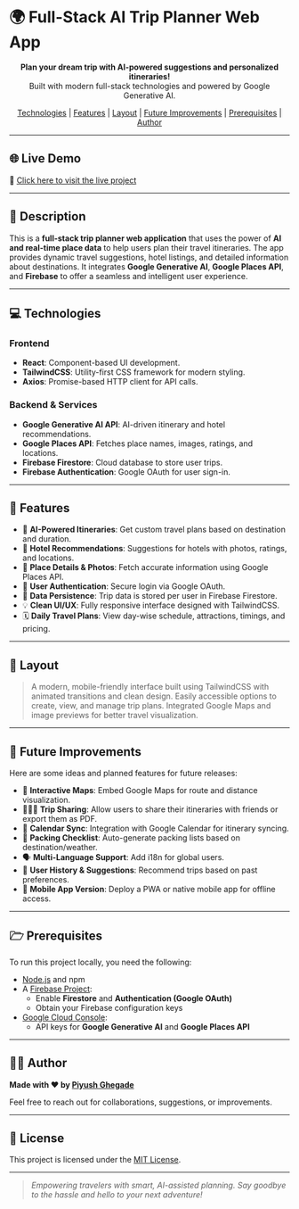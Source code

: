 # 🌍 Full-Stack AI Trip Planner Web App

<p align="center">
  <strong>Plan your dream trip with AI-powered suggestions and personalized itineraries!</strong><br>
  Built with modern full-stack technologies and powered by Google Generative AI.
</p>

<p align="center">
  <a href="#technologies">Technologies</a> |
  <a href="#features">Features</a> |
  <a href="#layout">Layout</a> |
  <a href="#future-improvements">Future Improvements</a> |
  <a href="#prerequisites">Prerequisites</a> |
  <a href="#author">Author</a>
</p>

---

## 🌐 Live Demo

🎯 [Click here to visit the live project](https://ai-trip-planner-barika.vercel.app/)

---

## 📄 Description

This is a **full-stack trip planner web application** that uses the power of **AI and real-time place data** to help users plan their travel itineraries. The app provides dynamic travel suggestions, hotel listings, and detailed information about destinations. It integrates **Google Generative AI**, **Google Places API**, and **Firebase** to offer a seamless and intelligent user experience.

---

## 💻 Technologies

### Frontend
- **React**: Component-based UI development.
- **TailwindCSS**: Utility-first CSS framework for modern styling.
- **Axios**: Promise-based HTTP client for API calls.

### Backend & Services
- **Google Generative AI API**: AI-driven itinerary and hotel recommendations.
- **Google Places API**: Fetches place names, images, ratings, and locations.
- **Firebase Firestore**: Cloud database to store user trips.
- **Firebase Authentication**: Google OAuth for user sign-in.

---

## 🚀 Features

- 🔮 **AI-Powered Itineraries**: Get custom travel plans based on destination and duration.
- 🏨 **Hotel Recommendations**: Suggestions for hotels with photos, ratings, and locations.
- 📍 **Place Details & Photos**: Fetch accurate information using Google Places API.
- 🔐 **User Authentication**: Secure login via Google OAuth.
- 💾 **Data Persistence**: Trip data is stored per user in Firebase Firestore.
- 💡 **Clean UI/UX**: Fully responsive interface designed with TailwindCSS.
- 🗓️ **Daily Travel Plans**: View day-wise schedule, attractions, timings, and pricing.

---

## 🎨 Layout

> A modern, mobile-friendly interface built using TailwindCSS with animated transitions and clean design. Easily accessible options to create, view, and manage trip plans. Integrated Google Maps and image previews for better travel visualization.

---

## 📌 Future Improvements

Here are some ideas and planned features for future releases:

- 📍 **Interactive Maps**: Embed Google Maps for route and distance visualization.
- 🧑‍🤝‍🧑 **Trip Sharing**: Allow users to share their itineraries with friends or export them as PDF.
- 📅 **Calendar Sync**: Integration with Google Calendar for itinerary syncing.
- 🧳 **Packing Checklist**: Auto-generate packing lists based on destination/weather.
- 🗣️ **Multi-Language Support**: Add i18n for global users.
- 🧠 **User History & Suggestions**: Recommend trips based on past preferences.
- 📱 **Mobile App Version**: Deploy a PWA or native mobile app for offline access.

---

## 🗁 Prerequisites

To run this project locally, you need the following:

- [Node.js](https://nodejs.org/) and npm
- A [Firebase Project](https://firebase.google.com/):
  - Enable **Firestore** and **Authentication (Google OAuth)**
  - Obtain your Firebase configuration keys
- [Google Cloud Console](https://console.cloud.google.com/):
  - API keys for **Google Generative AI** and **Google Places API**

---

## 👨‍💻 Author

**Made with ❤️ by [Piyush Ghegade](https://github.com/PiyushGhegade)**

Feel free to reach out for collaborations, suggestions, or improvements.

---

## 📄 License

This project is licensed under the [MIT License](LICENSE).

---


> *Empowering travelers with smart, AI-assisted planning. Say goodbye to the hassle and hello to your next adventure!*
